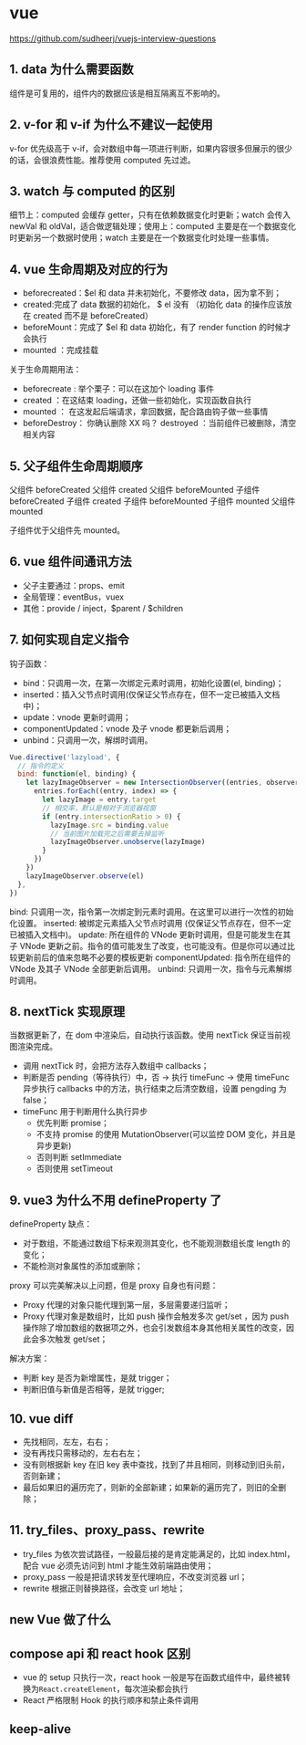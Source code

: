 # vue

https://github.com/sudheerj/vuejs-interview-questions

## 1. data 为什么需要函数

组件是可复用的，组件内的数据应该是相互隔离互不影响的。

## 2. v-for 和 v-if 为什么不建议一起使用

v-for 优先级高于 v-if，会对数组中每一项进行判断，如果内容很多但展示的很少的话，会很浪费性能。推荐使用 computed 先过滤。

## 3. watch 与 computed 的区别

细节上：computed 会缓存 getter，只有在依赖数据变化时更新；watch 会传入 newVal 和 oldVal，适合做逻辑处理；使用上：computed 主要是在一个数据变化时更新另一个数据时使用；watch 主要是在一个数据变化时处理一些事情。

## 4. vue 生命周期及对应的行为

- beforecreated：\$el 和 data 并未初始化，不要修改 data，因为拿不到；
- created:完成了 data 数据的初始化， \$ el 没有 （初始化 data 的操作应该放在 created 而不是 beforeCreated）
- beforeMount：完成了 \$el 和 data 初始化，有了 render function 的时候才会执行
- mounted ：完成挂载

关于生命周期用法：

- beforecreate : 举个栗子：可以在这加个 loading 事件
- created ：在这结束 loading，还做一些初始化，实现函数自执行
- mounted ： 在这发起后端请求，拿回数据，配合路由钩子做一些事情
- beforeDestroy： 你确认删除 XX 吗？ destroyed ：当前组件已被删除，清空相关内容

## 5. 父子组件生命周期顺序

父组件 beforeCreated 父组件 created 父组件 beforeMounted 子组件 beforeCreated 子组件 created 子组件 beforeMounted 子组件 mounted 父组件 mounted

子组件优于父组件先 mounted。

## 6. vue 组件间通讯方法

- 父子主要通过：props、emit
- 全局管理：eventBus，vuex
- 其他：provide / inject，$parent / $children

## 7. 如何实现自定义指令

钩子函数：

- bind：只调用一次，在第一次绑定元素时调用，初始化设置(el, binding)；
- inserted：插入父节点时调用(仅保证父节点存在，但不一定已被插入文档中)；
- update：vnode 更新时调用；
- componentUpdated：vnode 及子 vnode 都更新后调用；
- unbind：只调用一次，解绑时调用。

```javascript
Vue.directive('lazyload', {
  // 指令的定义
  bind: function(el, binding) {
    let lazyImageObserver = new IntersectionObserver((entries, observer) => {
      entries.forEach((entry, index) => {
        let lazyImage = entry.target
        // 相交率，默认是相对于浏览器视窗
        if (entry.intersectionRatio > 0) {
          lazyImage.src = binding.value
          // 当前图片加载完之后需要去掉监听
          lazyImageObserver.unobserve(lazyImage)
        }
      })
    })
    lazyImageObserver.observe(el)
  },
})
```

bind: 只调用一次，指令第一次绑定到元素时调用。在这里可以进行一次性的初始化设置。 inserted: 被绑定元素插入父节点时调用 (仅保证父节点存在，但不一定已被插入文档中)。 update: 所在组件的 VNode 更新时调用，但是可能发生在其子 VNode 更新之前。指令的值可能发生了改变，也可能没有。但是你可以通过比较更新前后的值来忽略不必要的模板更新 componentUpdated: 指令所在组件的 VNode 及其子 VNode 全部更新后调用。 unbind: 只调用一次，指令与元素解绑时调用。

## 8. nextTick 实现原理

当数据更新了，在 dom 中渲染后，自动执行该函数。使用 nextTick 保证当前视图渲染完成。

- 调用 nextTick 时，会把方法存入数组中 callbacks；
- 判断是否 pending（等待执行）中，否 -> 执行 timeFunc -> 使用 timeFunc 异步执行 callbacks 中的方法，执行结束之后清空数组，设置 pengding 为 false；
- timeFunc 用于判断用什么执行异步
  - 优先判断 promise；
  - 不支持 promise 的使用 MutationObserver(可以监控 DOM 变化，并且是异步更新)
  - 否则判断 setImmediate
  - 否则使用 setTimeout

## 9. vue3 为什么不用 defineProperty 了

defineProperty 缺点：

- 对于数组，不能通过数组下标来观测其变化，也不能观测数组长度 length 的变化；
- 不能检测对象属性的添加或删除；

proxy 可以完美解决以上问题，但是 proxy 自身也有问题：

- Proxy 代理的对象只能代理到第一层，多层需要递归监听；
- Proxy 代理对象是数组时，比如 push 操作会触发多次 get/set ，因为 push 操作除了增加数组的数据项之外，也会引发数组本身其他相关属性的改变，因此会多次触发 get/set；

解决方案：

- 判断 key 是否为新增属性，是就 trigger；
- 判断旧值与新值是否相等，是就 trigger;

## 10. vue diff

- 先找相同，左左，右右；
- 没有再找只需移动的，左右右左；
- 没有则根据新 key 在旧 key 表中查找，找到了并且相同，则移动到旧头前，否则新建；
- 最后如果旧的遍历完了，则新的全部新建；如果新的遍历完了，则旧的全删除；

## 11. try_files、proxy_pass、rewrite

- try_files 为依次尝试路径，一般最后接的是肯定能满足的，比如 index.html，配合 vue 必须先访问到 html 才能生效前端路由使用；
- proxy_pass 一般是把请求转发至代理响应，不改变浏览器 url；
- rewrite 根据正则替换路径，会改变 url 地址；

## new Vue 做了什么

## compose api 和 react hook 区别

- vue 的 setup 只执行一次，react hook 一般是写在函数式组件中，最终被转换为`React.createElement`，每次渲染都会执行
- React 严格限制 Hook 的执行顺序和禁止条件调用

## keep-alive
